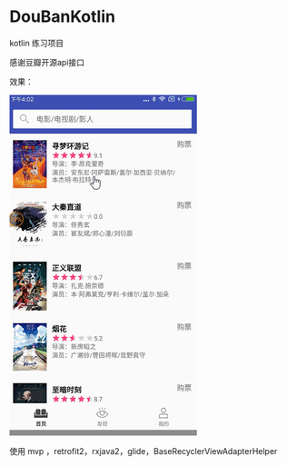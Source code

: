 # DouBanKotlin
kotlin 练习项目

感谢豆瓣开源api接口

效果：

![](https://github.com/chsmy/DouBanKotlin/blob/master/image/m1.gif)

使用 mvp ，retrofit2，rxjava2，glide，BaseRecyclerViewAdapterHelper